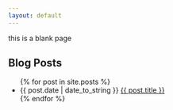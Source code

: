 ```yaml
---
layout: default
---
```


this is a blank page

<div id="posts">
  <h2>Blog Posts</h2>
  <ul>
    {% for post in site.posts %}
      <li><span class="date">{{ post.date | date_to_string }}</span>
          <a href="{{ post.url }}">{{ post.title }}</a></li>
    {% endfor %}
  </ul>
</div>